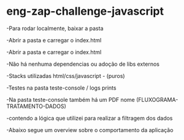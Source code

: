 # eng-zap-challenge-javascript
 
 -Para rodar localmente, baixar a pasta 
 
 -Abrir a pasta e carregar o index.html 
 
 -Abrir a pasta e carregar o index.html
 
 -Não há nenhuma dependencias ou adoção de libs externos 
 
 -Stacks utilizadas html/css/javascript - (puros)
 
 -Testes na pasta teste-console / logs prints
 
 -Na pasta teste-console também há um PDF nome (FLUXOGRAMA-TRATAMENTO-DADOS) 
 
 -contendo a lógica que utilizei para realizar a filtragem dos dados
 
 -Abaixo segue um overview sobre o comportamento da aplicação
 

